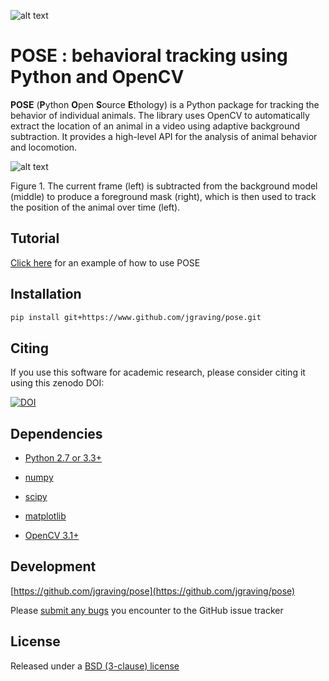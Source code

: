 ![alt text][logo]

[logo]: https://github.com/jgraving/pose/blob/master/images/pose-logo-small.png

**POSE** : behavioral tracking using Python and OpenCV
=======================================

**POSE** (**P**ython **O**pen **S**ource **E**thology) is a Python package for tracking the behavior of individual animals. 
The library uses OpenCV to automatically extract the location of an animal in a video using adaptive background subtraction. 
It provides a high-level API for the analysis of animal behavior and locomotion.

![alt text][screenshot]

[screenshot]: https://github.com/jgraving/pose/blob/master/images/screenshot.png

Figure 1. The current frame (left) is subtracted from the background model (middle) to produce a foreground mask (right), which is then used to track the position of the animal over time (left). 

Tutorial
------------

[Click here](https://github.com/jgraving/pose/blob/master/example/pose_tracker_example.ipynb) for an example of how to use POSE 

Installation
------------
```bash
pip install git+https://www.github.com/jgraving/pose.git
```

Citing
----------
If you use this software for academic research, please consider citing it using this zenodo DOI: 

[![DOI](https://zenodo.org/badge/24020/jgraving/pose.svg)](https://zenodo.org/badge/latestdoi/24020/jgraving/pose)


Dependencies
------------

- [Python 2.7 or 3.3+](http://www.python.org)

- [numpy](http://www.numpy.org/)

- [scipy](http://www.scipy.org/)

- [matplotlib](http://matplotlib.org/)

- [OpenCV 3.1+](http://opencv.org/)

Development
-------------
[https://github.com/jgraving/pose](https://github.com/jgraving/pose)

Please [submit any bugs](https://github.com/jgraving/pose/issues/new) you encounter to the GitHub issue tracker

License
------------

Released under a [BSD (3-clause) license](https://github.com/jgraving/pose/blob/master/LICENSE)
